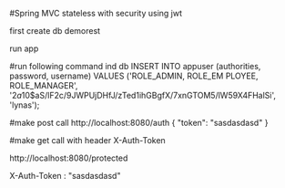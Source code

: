 #Spring MVC stateless with security using jwt

first create db demorest

run app

#run following command ind db 
INSERT INTO appuser (authorities, password, username) 
VALUES ('ROLE_ADMIN, ROLE_EM PLOYEE, ROLE_MANAGER', '$2a$10$aS/lF2c/9JWPUjDHfJ/zTed1ihGBgfX/7xnGTOM5/lW59X4FHalSi', 'lynas');

#make post call
http://localhost:8080/auth
{
  "token": "sasdasdasd"
}

#make get call with header X-Auth-Token

http://localhost:8080/protected

X-Auth-Token : "sasdasdasd"
